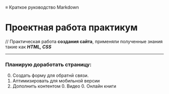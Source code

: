 ≡ Краткое руководство Markdown

# Проектная работа практикум

//
Практическая работа **создания сайта**, применяли полученные знания такие как ***HTML, CSS*** 
***

### Планирую доработать страницу:

0. Создать форму для обратнй связи.
0. Аптимизировать для мобильной версии
0. Дополнить контентом
    0. Видео
    0. Онлайн книги
